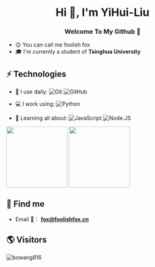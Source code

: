 
<h1 align="center">Hi 👋, I'm YiHui-Liu</h1> 

<h3 align="center"> Welcome To My Github 👋  </h3>

- 😉 You can call me foolish fox
- 🎓 I'm currently a student of **Tsinghua University**

## ⚡ Technologies
- 🚀 I use daily:
  ![Git](https://img.shields.io/badge/-Git-black?style=plastic&logo=git)
  ![GitHub](https://img.shields.io/badge/-GitHub-181717?style=plastic&logo=github)
- 💻 I work using:
  ![Python](https://img.shields.io/badge/-Python-black?style=flat-square&logo=Python)
  
- 🌱 Learning all about:
  ![JavaScript](https://img.shields.io/badge/-JavaScript-black?style=plastic&logo=javascript)
  ![Node.JS](https://img.shields.io/badge/-Node.JS-black?style=plastic&logo=Node.js) 

<div style="display: inline">
  <img src="https://github-readme-stats.vercel.app/api?username=YiHui-Liu&count_private=true&show_icons=true" height="160" align="center"/>
  <img src="https://github-readme-stats.vercel.app/api/top-langs/?username=YiHui-Liu&layout=compact" height="160" align="center"/>
</div>

## 🔎 Find me
  - Email 💌： **fox@foolishfox.cn**

## 🌎 Visitors
<p align="left"> <img src="https://komarev.com/ghpvc/?username=YiHui-Liu&label=Profile%20views&color=0e75b6&style=flat" alt="bowang816" /> </p>
